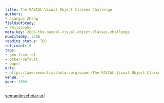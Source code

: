 ```yaml
---
title: The PASCAL Visual Object Classes Challenge
authors:
- Jianguo Zhang
fieldsOfStudy:
- Philosophy
meta_key: 2006-the-pascal-visual-object-classes-challenge
numCitedBy: 3336
reading_status: TBD
ref_count: 0
tags:
- gen-from-ref
- other-default
- paper
urls:
- https://www.semanticscholar.org/paper/The-PASCAL-Visual-Object-Classes-Challenge-Zhang/0ec48ac86456cea3d6d6172ca81ef68e98b21a61?sort=total-citations
venue: ''
year: 2006
---
```


[semanticscholar url](https://www.semanticscholar.org/paper/The-PASCAL-Visual-Object-Classes-Challenge-Zhang/0ec48ac86456cea3d6d6172ca81ef68e98b21a61?sort=total-citations)
